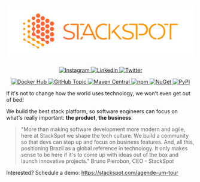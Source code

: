 <h1 align="center">
  <a href="https://stackspot.com" rel="noreferrer" title="StackSpot">
    <img alt="StackSpot" src="profile/stackspot.png">
  </a>
</h1>

<p align="center">
  <a href="https://www.instagram.com/stackspot" rel="noreferrer" title="Instagram">
    <img alt="Instagram" src="https://img.shields.io/badge/Instagram-%40stackspot-c13584">
  </a>
  <a href="https://www.linkedin.com/company/stackspot" rel="noreferrer" title="LinkedIn">
    <img alt="LinkedIn" src="https://img.shields.io/badge/LinkedIn-%40stackspot-0077b5">
  </a>
  <a href="https://twitter.com/stackspot" rel="noreferrer" title="Twitter">
    <img alt="Twitter" src="https://img.shields.io/badge/Twiter-%40stackspot-1da1f2">
  </a>
</p>

<p align="center">
  <a href="https://hub.docker.com/u/stackspot" rel="noreferrer" title="Docker Hub">
    <img alt="Docker Hub" src="https://img.shields.io/badge/Docker%20Hub-stackspot-0db7ed">
  </a>
  <a href="https://github.com/topics/stackspot" rel="noreferrer" title="GitHub Topic">
    <img alt="GitHub Topic" src="https://img.shields.io/badge/GitHub%20Topic-stackspot-333">
  </a>
  <a href="https://search.maven.org/search?q=com.stackspot" rel="noreferrer" title="Maven Central">
    <img alt="Maven Central" src="https://img.shields.io/badge/Maven%20Central-com.stackspot-cc2336">
  </a>
  <a href="https://www.npmjs.com/org/stackspot" rel="noreferrer" title="npm">
    <img alt="npm" src="https://img.shields.io/badge/npm-stackspot-6cc24a">
  </a>
  <a href="https://www.nuget.org/profiles/stackspot" rel="noreferrer" title="NuGet">
    <img alt="NuGet" src="https://img.shields.io/badge/NuGet-stackspot-004880">
  </a>
  <a href="https://pypi.org/user/stackspot" rel="noreferrer" title="PyPI">
    <img alt="PyPI" src="https://img.shields.io/badge/PyPI-stackspot-4b8bbe">
  </a>
</p>

If it's not to change how the world uses technology, we won't even get out of
bed!

We build the best stack platform, so software engineers can focus on what's
really important: **the product**, **the business**.

> "More than making software development more modern and agile, here at
StackSpot we shape the tech culture. We build a community so that devs can step
up and focus on business features. And, all this, positioning Brazil as a global
reference in technology. It only makes sense to be here if it's to come up with
ideas out of the box and launch innovative projects." Bruno Pierobon, CEO -
StackSpot

Interested? Schedule a demo: https://stackspot.com/agende-um-tour
